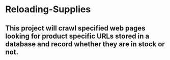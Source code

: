 # Reloading-Supplies

## This project will crawl specified web pages looking for product specific URLs stored in a database and record whether they are in stock or not.
